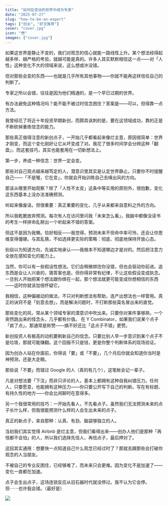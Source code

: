 ```yaml
---
title: "如何在变动的世界中成为专家"
date: "2025-07-27"
slug: "how-to-be-an-expert"
tags: ["创业", "好文推荐"]
cover: "cover.jpg"
icon: "😎"
images: ["cover.jpg"]
---
```

如果这世界是静止不变的，我们对观念的信心就能一路线性上升。某个想法经得起越多样、越严格的考验，就越可能是真的。许多人其实默默相信这一点——对「人性」这种变化不大的领域来说，这么想或许没错。



但对那些会变的东西——也就是几乎所有其他事物——你就不能再这样信任自己的判断了。



专家之所以会错，往往是因为他们精通的，是一个早已过期的世界。



有办法避免这种情况吗？能不能不被过时信念困住？答案是——可以，但得靠一点方法。



我曾经花了将近十年投资早期新创，而颇具讽刺的是，要在这领域成功，靠的正是不断砍掉重练信念的能力。



那些真正值得注意的新创点子，一开始几乎都看起来像烂主意，原因很简单：世界才刚变，而这个变化刚好让它从坏变成了对。我花了很多时间学会分辨这种「翻盘」，而这套技巧，其实也能套用在一切新想法上。



第一步，养成一种信念：世界一定会变。



那些对自己观点越来越笃定的人，潜意识里其实是认定世界静止。只要你不时提醒自己——「不是喔，它在变」，你就会开始训练自己去嗅出风的方向。



那该从哪里开始观察？除了「人性不太变」这条中等实用的原则外，很抱歉，变化这东西基本上没办法准确预测。



听起来像废话，但很重要：真正重要的变化，几乎从来都来自意料之外的方向。



所以我乾脆放弃预测。每次有人在访问里问我「未来怎么看」，我脑中都像没读书的考生一样拼命乱掰出一个听起来不错的答案。



但这不是因为我懒。恰好相反——我觉得，预测未来不但命中率可怜，还会让你思维变得僵硬。与其乱猜，不如选择更实际的策略：彻底、彻底地保持开放心态。



别自以为知道方向，先诚实地承认——我根本不知道哪边才是对的。然后把注意力全放在感知变化的能力上。



当然，你可以有一些假设性想法。它们会稍微绑住你没错，但也会驱动你前进。追东西是会让人兴奋的，猜答案也是。但你得非常有纪律，不让这些假设变成执念。
一旦别人开始把某个想法跟你绑在一起，那个想法就更可能变成你想相信的东西——这时你就该加倍怀疑它。



我相信，这种偏被动的做法，不只对判断想法有帮助，连产出想法也一样管用。真正的诀窍不是「刻意去想」，而是解决问题时，不打断那些莫名冒出来的直觉。



那些变化的风，常从某个领域专家的潜意识中吹出来。只要你对某件事够熟，一个突然跳出来的怪念头，几乎都有价值。
在 Y Combinator，如果我们说某个点子「疯了点」，那通常是称赞——搞不好还比「这点子不错」更赞。



新创投资人有极高的动机要刷新自己的信念。只要比别人早一步意识到某个点子不是垃圾，那就可能赚翻。这个回报不只是钱，更是你整个判断体系的现场验证。



因为创办人站在你面前，你得说「要」或「不要」，几个月后你就会知道你当时是神预测，还是大走眼。



那些说「不要」而错过 Google 的人（真的有几个），这笔帐会记一辈子。



凡是对想法要「下注」而非只评论的人，基本上都拥有这种自我纠错压力。任何人，只要愿意，也能拥有这种压力——你只要公开写下自己的判断。写在有标题、有持久性的地方——你会比闲聊时在意得多。



另一个我很常用的技巧：一开始先看人，不先看点子。虽然我们无法预测未来的点子长什么样，但我很能预测什么样的人会生出未来的点子。



真正的新点子，来自那种：认真、有劲、脑袋够独立的人。



当初我们其实觉得 Airbnb 是烂主意，但我们看得出来——创办人他们是那种「再怪都不会怕」的人，所以我们选择先信人、再信点子，最后押对了。



这招其实通用：想要快一点知道自己什么观念已经过时了？那就去跟那些会打破你观念的人当朋友。



不被自己的专业反困住，已经够难了，而未来只会更难。因为变化不是加速了——变化一直都在加速。



点子会生出点子，这场连锁反应从旧石器时代就没停过。我不认为它会停。
但⋯⋯也许我会错。（最好是）




![](https://prod-files-secure.s3.us-west-2.amazonaws.com/112d0858-5090-4d34-a606-b75eb8d65fd2/46476355-9cf3-4e99-9b7a-3531bc426380/1000202064.png?X-Amz-Algorithm=AWS4-HMAC-SHA256&X-Amz-Content-Sha256=UNSIGNED-PAYLOAD&X-Amz-Credential=ASIAZI2LB466YZUCLY4A%2F20250910%2Fus-west-2%2Fs3%2Faws4_request&X-Amz-Date=20250910T184259Z&X-Amz-Expires=3600&X-Amz-Security-Token=IQoJb3JpZ2luX2VjEIr%2F%2F%2F%2F%2F%2F%2F%2F%2F%2FwEaCXVzLXdlc3QtMiJHMEUCIH76sNmFgPh%2BTZQnUU1hLEVQs80nI%2FEzzf167K0AgqX%2FAiEAu%2FcIEJ%2BoT8FqExf6zqAOZXlXTdYSexYtBTk7pwChLDQqiAQI8%2F%2F%2F%2F%2F%2F%2F%2F%2F%2F%2FARAAGgw2Mzc0MjMxODM4MDUiDOUXxyr2yx66U%2F9ejyrcA%2Fl4r4GF7xlCc0cHHYdX9qyD0dUXweXyLj57SmK6uZeGdKe%2BvPf5HOaYkMxqnDRQg8LuRxdYaH0xTTE7beLnfgqQuOnwjJU6aXSyW3RbxHPMZaL0iFENO6w5HtRGB5%2Bi0w8XSY95L92qCXgyNXgbkO4tDmKIkWdmR7u0ntBqRA27CFn5Q6Elm%2BJvJ4jqHc7BMnW1KAUn2v1KdK18hfdrDqCszknziiyaUjWMYF9NQXFPpLEmUxb56mrwwhhpz91OrQHsNDZe2HioyCwgv%2F8op3wMsFaBdKpXWDgpSMwhTSMVAZ5AlFGAkYD2%2BzkcduJsB0sJ69GuXGcK%2FELHABCKyEdxZA0CY%2BkO0%2B1ndKdF44zHzUDlqt5luL6%2B7bz9M4wLQwqllhfsl%2B%2FXIAbxHLhX8BHgJ%2BmA2Tiwy7xdREEzb%2FedEZrdzFCXzeUxk85MVnULvtTDs9ImQZuZeorR%2FuXj3nru2pnObouNn7FLwAxeOjAm%2BovXwFj%2FG%2BxxoJE%2F%2FsTuqlC6NVogbgkbAg7P8Ui7G7H9Gmy4X%2FcF4bp079qzYQw34vCsXdnXJubyn1ac9V5FidSJSljA7v9UFOvPsRD9PWKguR8Pxc6xxvcaTDyoVlBneq0Q43q9If7Uuyn9MKXshsYGOqUBIk49n4JtOjYkKnz7lsg73OYpX%2FP%2FJffE7357oZPxvuOUcVz5vMYIzNQFcsfr5BsPkbG6QQxD69RU5u2gfutPGy%2BqF%2FZwB5JGa7bOHVvVWNHK5%2FS6A5%2BvBqohAaaHLjyzp7WSLLWmvgLB2d0eCRx54%2Fquw%2BFInzduGC29DbcvK8Lhdcmtbc7gyM8fBmfL8VwDWEkSoL%2BTlHphMIHIVyn%2FquUtTdSE&X-Amz-Signature=ff4b682073efd491b9963c2b2db597115a138724c0a0f839245f3ab8becd5620&X-Amz-SignedHeaders=host&x-amz-checksum-mode=ENABLED&x-id=GetObject)

